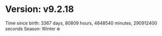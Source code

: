 # Version: v9.2.18
Time since birth: 3367 days, 80809 hours, 4848540 minutes, 290912400 seconds
Season: Winter ❄️

